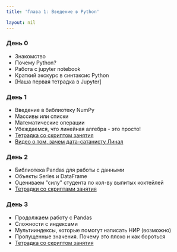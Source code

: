 ```yaml
---
title: 'Глава 1: Введение в Python'

layout: nil
---
```


### День 0

* Знакомство
* Почему Python?
* Работа с jupyter notebook
* Краткий экскурс в синтаксис Python
* [Наша первая тетрадка в Jupyter]

### День 1

* Введение в библиотеку NumPy
* Массивы или списки
* Математические операции
* Убеждаемся, что линейная алгебра - это просто!
* [Тетрадка со скриптом занятия](https://github.com/MidiukinM/ML/blob/master/docs/notebooks/Chapter_1/День%201.zip)
* [Видео о том, зачем дата-сатанисту Линал](https://www.youtube.com/watch?time_continue=1&v=Or119IXozCM)

### День 2

* Библиотека Pandas для работы с данными
* Объекты Series и DataFrame
* Оцениваем "силу" студента по кол-ву выпитых коктейлей
* [Тетрадки со скриптами занятия](https://github.com/MidiukinM/ML/blob/master/docs/notebooks/Chapter_1/День%202.zip)

### День 3

* Продолжаем работу с Pandas
* Сложности с индексами
* Мультииндексы, которые помогут написать НИР (возможно)
* Пропущенные значения. Почему это плохо и как бороться
* [Тетрадка со скриптом занятия](https://github.com/MidiukinM/ML/blob/master/docs/notebooks/Chapter_1/День%203.zip)
